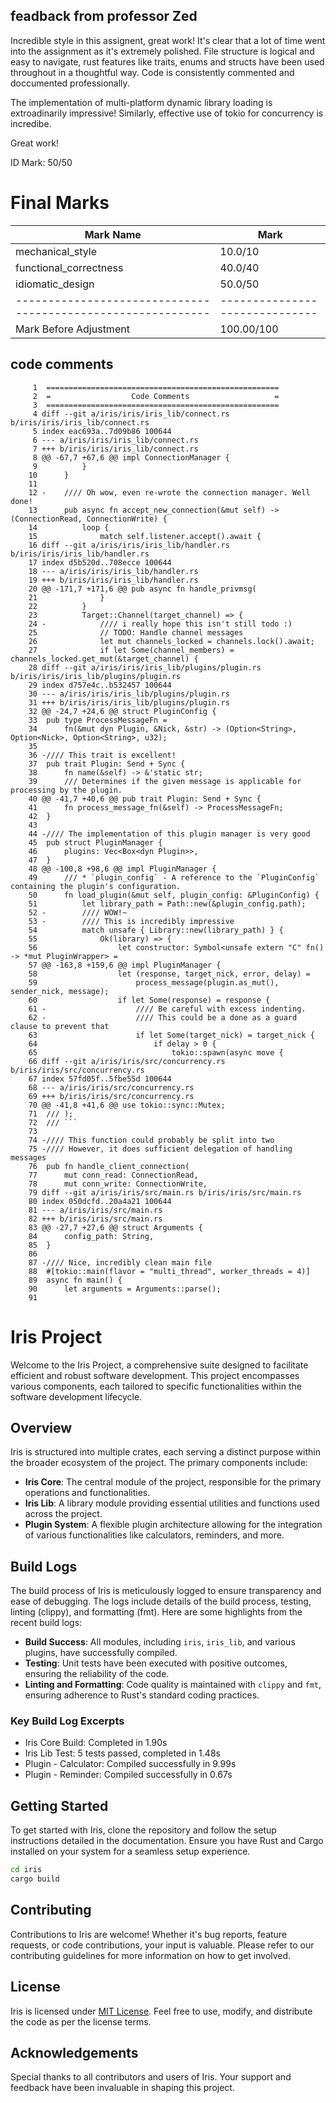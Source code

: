 ## feadback from professor Zed

Incredible style in this assignent, great work!
It's clear that a lot of time went into the assignment as it's extremely polished.
File structure is logical and easy to navigate, rust features like traits,
enums and structs have been used throughout in a thoughtful way. Code is
consistently commented and doccumented professionally.

The implementation of multi-platform dynamic library loading is extroadinarily impressive!
Similarly, effective use of tokio for concurrency is incredibe.

Great work!

ID Mark: 50/50

# Final Marks

| Mark Name                                                    | Mark                           |
| ------------------------------------------------------------ | ------------------------------ |
| mechanical_style                                             | 10.0/10                        |
| functional_correctness                                       | 40.0/40                        |
| idiomatic_design                                             | 50.0/50                        |
| ------------------------------------------------------------ | ------------------------------ |
| Mark Before Adjustment                                       | 100.00/100                     |

## code comments

````
     1  ====================================================
     2  =                  Code Comments                   =
     3  ====================================================
     4 diff --git a/iris/iris/iris_lib/connect.rs b/iris/iris/iris_lib/connect.rs
     5 index eac693a..7d09b86 100644
     6 --- a/iris/iris/iris_lib/connect.rs
     7 +++ b/iris/iris/iris_lib/connect.rs
     8 @@ -67,7 +67,6 @@ impl ConnectionManager {
     9          }
    10      }
    11
    12 -    //// Oh wow, even re-wrote the connection manager. Well done!
    13      pub async fn accept_new_connection(&mut self) -> (ConnectionRead, ConnectionWrite) {
    14          loop {
    15              match self.listener.accept().await {
    16 diff --git a/iris/iris/iris_lib/handler.rs b/iris/iris/iris_lib/handler.rs
    17 index d5b520d..708ecce 100644
    18 --- a/iris/iris/iris_lib/handler.rs
    19 +++ b/iris/iris/iris_lib/handler.rs
    20 @@ -171,7 +171,6 @@ pub async fn handle_privmsg(
    21              }
    22          }
    23          Target::Channel(target_channel) => {
    24 -            //// i really hope this isn't still todo :)
    25              // TODO: Handle channel messages
    26              let mut channels_locked = channels.lock().await;
    27              if let Some(channel_members) = channels_locked.get_mut(&target_channel) {
    28 diff --git a/iris/iris/iris_lib/plugins/plugin.rs b/iris/iris/iris_lib/plugins/plugin.rs
    29 index d757e4c..b532457 100644
    30 --- a/iris/iris/iris_lib/plugins/plugin.rs
    31 +++ b/iris/iris/iris_lib/plugins/plugin.rs
    32 @@ -24,7 +24,6 @@ struct PluginConfig {
    33  pub type ProcessMessageFn =
    34      fn(&mut dyn Plugin, &Nick, &str) -> (Option<String>, Option<Nick>, Option<String>, u32);
    35
    36 -//// This trait is excellent!
    37  pub trait Plugin: Send + Sync {
    38      fn name(&self) -> &'static str;
    39      /// Determines if the given message is applicable for processing by the plugin.
    40 @@ -41,7 +40,6 @@ pub trait Plugin: Send + Sync {
    41      fn process_message_fn(&self) -> ProcessMessageFn;
    42  }
    43
    44 -//// The implementation of this plugin manager is very good
    45  pub struct PluginManager {
    46      plugins: Vec<Box<dyn Plugin>>,
    47  }
    48 @@ -100,8 +98,6 @@ impl PluginManager {
    49      /// * `plugin_config` - A reference to the `PluginConfig` containing the plugin's configuration.
    50      fn load_plugin(&mut self, plugin_config: &PluginConfig) {
    51          let library_path = Path::new(&plugin_config.path);
    52 -        //// WOW!~
    53 -        //// This is incredibly impressive
    54          match unsafe { Library::new(library_path) } {
    55              Ok(library) => {
    56                  let constructor: Symbol<unsafe extern "C" fn() -> *mut PluginWrapper> =
    57 @@ -163,8 +159,6 @@ impl PluginManager {
    58                  let (response, target_nick, error, delay) =
    59                      process_message(plugin.as_mut(), sender_nick, message);
    60                  if let Some(response) = response {
    61 -                    //// Be careful with excess indenting.
    62 -                    //// This could be a done as a guard clause to prevent that
    63                      if let Some(target_nick) = target_nick {
    64                          if delay > 0 {
    65                              tokio::spawn(async move {
    66 diff --git a/iris/iris/src/concurrency.rs b/iris/iris/src/concurrency.rs
    67 index 57fd05f..5fbe55d 100644
    68 --- a/iris/iris/src/concurrency.rs
    69 +++ b/iris/iris/src/concurrency.rs
    70 @@ -41,8 +41,6 @@ use tokio::sync::Mutex;
    71  /// );
    72  /// ```
    73
    74 -//// This function could probably be split into two
    75 -//// However, it does sufficient delegation of handling messages
    76  pub fn handle_client_connection(
    77      mut conn_read: ConnectionRead,
    78      mut conn_write: ConnectionWrite,
    79 diff --git a/iris/iris/src/main.rs b/iris/iris/src/main.rs
    80 index 050dcfd..20a4a21 100644
    81 --- a/iris/iris/src/main.rs
    82 +++ b/iris/iris/src/main.rs
    83 @@ -27,7 +27,6 @@ struct Arguments {
    84      config_path: String,
    85  }
    86
    87 -//// Nice, incredibly clean main file
    88  #[tokio::main(flavor = "multi_thread", worker_threads = 4)]
    89  async fn main() {
    90      let arguments = Arguments::parse();
    91
````

# Iris Project

Welcome to the Iris Project, a comprehensive suite designed to facilitate efficient and robust software development. This project encompasses various components, each tailored to specific functionalities within the software development lifecycle.

## Overview

Iris is structured into multiple crates, each serving a distinct purpose within the broader ecosystem of the project. The primary components include:

- **Iris Core**: The central module of the project, responsible for the primary operations and functionalities.
- **Iris Lib**: A library module providing essential utilities and functions used across the project.
- **Plugin System**: A flexible plugin architecture allowing for the integration of various functionalities like calculators, reminders, and more.

## Build Logs

The build process of Iris is meticulously logged to ensure transparency and ease of debugging. The logs include details of the build process, testing, linting (clippy), and formatting (fmt). Here are some highlights from the recent build logs:

- **Build Success**: All modules, including `iris`, `iris_lib`, and various plugins, have successfully compiled.
- **Testing**: Unit tests have been executed with positive outcomes, ensuring the reliability of the code.
- **Linting and Formatting**: Code quality is maintained with `clippy` and `fmt`, ensuring adherence to Rust's standard coding practices.

### Key Build Log Excerpts

- Iris Core Build: Completed in 1.90s
- Iris Lib Test: 5 tests passed, completed in 1.48s
- Plugin - Calculator: Compiled successfully in 9.99s
- Plugin - Reminder: Compiled successfully in 0.67s

## Getting Started

To get started with Iris, clone the repository and follow the setup instructions detailed in the documentation. Ensure you have Rust and Cargo installed on your system for a seamless setup experience.

```bash
cd iris
cargo build
```

## Contributing

Contributions to Iris are welcome! Whether it's bug reports, feature requests, or code contributions, your input is valuable. Please refer to our contributing guidelines for more information on how to get involved.

## License

Iris is licensed under [MIT License](LICENSE). Feel free to use, modify, and distribute the code as per the license terms.

## Acknowledgements

Special thanks to all contributors and users of Iris. Your support and feedback have been invaluable in shaping this project.
